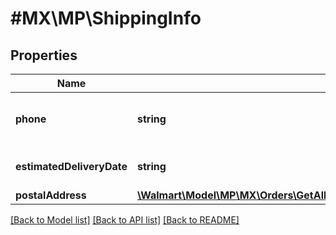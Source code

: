 # #MX\MP\ShippingInfo

## Properties

Name | Type | Description | Notes
------------ | ------------- | ------------- | -------------
**phone** | **string** | The customer's phone number | [optional]
**estimatedDeliveryDate** | **string** | Estimated delivery date | [optional]
**postalAddress** | [**\Walmart\Model\MP\MX\Orders\GetAllOrders200ResponseOrderInnerShippingInfoPostalAddress**](GetAllOrders200ResponseOrderInnerShippingInfoPostalAddress.md) |  | [optional]


[[Back to Model list]](../) [[Back to API list]](../../Api/MX/MP) [[Back to README]](../../README.md)
